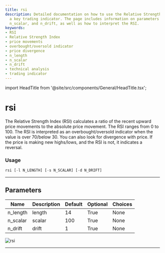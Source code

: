 ```yaml
---
title: rsi
description: Detailed documentation on how to use the Relative Strength Index (RSI),
  a key trading indicator. The page includes information on parameters such as n_length,
  n_scalar, and n_drift, as well as how to interpret the RSI.
keywords:
- RSI
- Relative Strength Index
- price movements
- overbought/oversold indicator
- price divergence
- n_length
- n_scalar
- n_drift
- technical analysis
- trading indicator
---
```


import HeadTitle from '@site/src/components/General/HeadTitle.tsx';

<HeadTitle title="rsi - Ta - Forex - Reference | OpenBB Terminal Docs" />

# rsi

The Relative Strength Index (RSI) calculates a ratio of the recent upward price movements to the absolute price movement. The RSI ranges from 0 to 100. The RSI is interpreted as an overbought/oversold indicator when the value is over 70/below 30. You can also look for divergence with price. If the price is making new highs/lows, and the RSI is not, it indicates a reversal.

### Usage

```python
rsi [-l N_LENGTH] [-s N_SCALAR] [-d N_DRIFT]
```

---

## Parameters

| Name | Description | Default | Optional | Choices |
| ---- | ----------- | ------- | -------- | ------- |
| n_length | length | 14 | True | None |
| n_scalar | scalar | 100 | True | None |
| n_drift | drift | 1 | True | None |

![rsi](https://user-images.githubusercontent.com/46355364/154311651-99e67e12-1677-43a9-92d9-5998d99fd0db.png)

---
